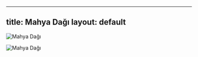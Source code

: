 


---
title: Mahya Dağı
layout: default
---

![Mahya Dağı](https://www.thebestviewpoints.com/wp-content/uploads/2020/05/AAA4039-HDR.jpg)

![Mahya Dağı](https://www.thebestviewpoints.com/wp-content/uploads/2020/05/AAA4044.jpg)